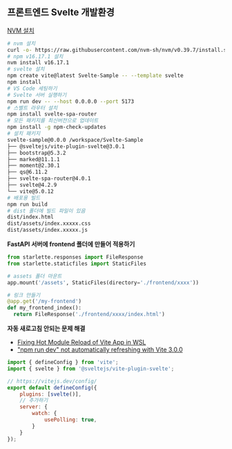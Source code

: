 ## 프론트엔드 Svelte 개발환경

[NVM 설치](https://github.com/nvm-sh/nvm)

```bash
# nvm 설치
curl -o- https://raw.githubusercontent.com/nvm-sh/nvm/v0.39.7/install.sh | bash
# npm v16.17.1 설치
nvm install v16.17.1 
# svelte 설치
npm create vite@latest Svelte-Sample -- --template svelte
npm install
# VS Code 세팅하기
# Svelte 서버 실행하기
npm run dev -- --host 0.0.0.0 --port 5173
# 스벨트 라우터 설치
npm install svelte-spa-router
# 모든 패키지를 최신버전으로 업데이트
npm install -g npm-check-updates
# 설치 패키지
svelte-sample@0.0.0 /workspace/Svelte-Sample
├── @sveltejs/vite-plugin-svelte@3.0.1
├── bootstrap@5.3.2
├── marked@11.1.1
├── moment@2.30.1
├── qs@6.11.2
├── svelte-spa-router@4.0.1
├── svelte@4.2.9
└── vite@5.0.12
# 배포용 빌드
npm run build
# dist 폴더에 빌드 파일이 있음
dist/index.html
dist/assets/index.xxxxx.css
dist/assets/index.xxxxx.js
```

**FastAPI 서버에 frontend 폴더에 만들어 적용하기**

```python
from starlette.responses import FileResponse
from starlette.staticfiles import StaticFiles

# assets 폴더 마운트
app.mount('/assets', StaticFiles(directory='./frontend/xxxx'))

# 링크 만들기
@app.get('/my-frontend')
def my_frontend_index():
  return FileResponse('./frontend/xxxx/index.html')
```

**자동 새로고침 안되는 문제 해결**

- [Fixing Hot Module Reload of Vite App in WSL](https://www.youtube.com/watch?v=BUClW9wTqGQ)
- ["npm run dev" not automatically refreshing with Vite 3.0.0](https://www.reddit.com/r/sveltejs/comments/vzdsc0/npm_run_dev_not_automatically_refreshing_with/)

```javascript
import { defineConfig } from 'vite';
import { svelte } from '@sveltejs/vite-plugin-svelte';

// https://vitejs.dev/config/
export default defineConfig({
	plugins: [svelte()],
	// 추가하기
	server: {
		watch: {
			usePolling: true,
		}
	}
});
```